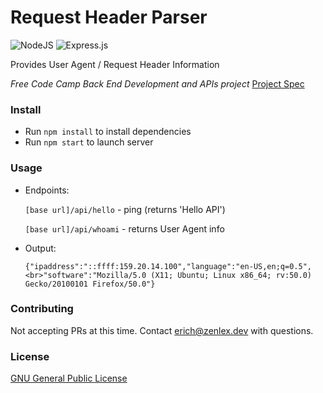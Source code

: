 # Request Header Parser

![NodeJS](https://img.shields.io/badge/node.js-6DA55F?style=for-the-badge&logo=node.js&logoColor=white)
![Express.js](https://img.shields.io/badge/express.js-%23404d59.svg?style=for-the-badge&logo=express&logoColor=%2361DAFB)

Provides User Agent / Request Header Information

*Free Code Camp Back End Development and APIs project*
[Project Spec](https://www.freecodecamp.org/learn/apis-and-microservices/apis-and-microservices-projects/request-header-parser-microservice)
### Install
- Run `npm install` to install dependencies
- Run `npm start` to launch server

### Usage
- Endpoints:

  `[base url]/api/hello` - ping (returns 'Hello API')

  `[base url]/api/whoami` - returns User Agent info


- Output:

  `{"ipaddress":"::ffff:159.20.14.100","language":"en-US,en;q=0.5",<br>"software":"Mozilla/5.0 (X11; Ubuntu; Linux x86_64; rv:50.0) Gecko/20100101 Firefox/50.0"}`

### Contributing
Not accepting PRs at this time. Contact erich@zenlex.dev with questions.

### License
[GNU General Public License](https://opensource.org/licenses/GPL-3.0)